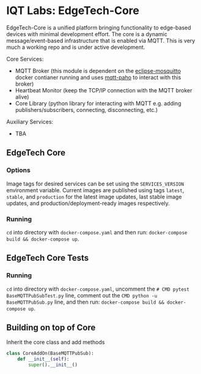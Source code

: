 # IQT Labs: EdgeTech-Core

EdgeTech-Core is a unified platform bringing functionality to edge-based devices with minimal development effort. The core is a dynamic message/event-based infrastructure that is enabled via MQTT. This is very much a working repo and is under active development.

Core Services:

- MQTT Broker (this module is dependent on the [eclipse-mosquitto](https://hub.docker.com/_/eclipse-mosquitto) docker contianer running and uses [mqtt-paho](https://www.eclipse.org/paho/index.php?page=clients/python/index.php) to interact with this broker)
- Heartbeat Monitor (keep the TCP/IP connection with the MQTT broker alive)
- Core Library (python library for interacting with MQTT e.g. adding publishers/subscribers, connecting, disconnecting, etc.)

Auxiliary Services:

- TBA

## EdgeTech Core

### Options
Image tags for desired services can be set using the `SERVICES_VERSION` environment variable. Current images are published using tags `latest`, `stable`, and `production` for the latest image updates, last stable image updates, and production/deployment-ready images respectively. 

### Running
`cd` into directory with `docker-compose.yaml` and then run: `docker-compose build && docker-compose up`.

## EdgeTech Core Tests

### Running
`cd` into directory with `docker-compose.yaml`, uncomment the `# CMD pytest BaseMQTTPubSubTest.py` line, comment out the `CMD python -u BaseMQTTPubSub.py` line, and then run: `docker-compose build && docker-compose up`.

<!-- 
## Building Core Image

The image is automatically built via docker-compose if not present. Alternatively, to only build the image use:

`docker build . -f BaseDockerfile -t iqtlabs-edgetech-core:latest`

## Using as a Library

For building a container with the library, either start with the edgetech-core base image in your `Dockerfile`:

```bash
FROM iqtlabs-edgetech-core:latest
```

or include the core folder in your base image of choice.

```bash
ADD core .
```

and import the library from your python file.

```bash
import iqtlabs-edgetech-core as core
```

### Usage

The edgetech-core object handles message passing and syncronization with the core MQTT system.

```pyhton
core = core.core(MQTT_IP, PORT)
```

will start a connection to the MQTT broker and initialize all needed functions


Subscribe to an MQTT topic:

```python
core.subscribe(str:"/TOPIC". callback_function)
```

will run the callback_function when a message is received from the /TOPIC

Publish to an MQTT Topic:

```python
core.publish(str:"/TOPIC", str:payload)
```

will publish a text payload to /TOPIC -->

## Building on top of Core

Inherit the core class and add methods

```python
class CoreAddOn(BaseMQTTPubSub):
    def __init__(self):
        super().__init__()
```
